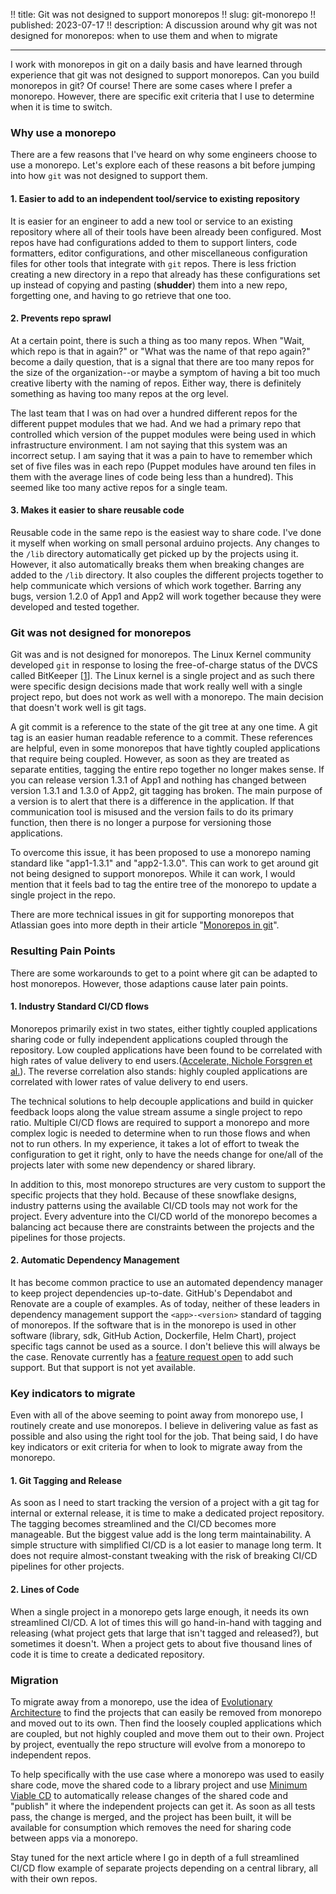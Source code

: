 !! title: Git was not designed to support monorepos
!! slug: git-monorepo
!! published: 2023-07-17
!! description: A discussion around why git was not designed for monorepos: when to use them and when to migrate

---
I work with monorepos in git on a daily basis and have learned through experience that git was not designed to support
monorepos. Can you build monorepos in git? Of course! There are some cases where I prefer a monorepo. However, there are
specific exit criteria that I use to determine when it is time to switch.


### Why use a monorepo

There are a few reasons that I've heard on why some engineers choose to use a monorepo. Let's explore each of these 
reasons a bit before jumping into how `git` was not designed to support them.


#### 1. Easier to add to an independent tool/service to existing repository

It is easier for an engineer to add a new tool or service to an existing repository where all of their tools have been
already been configured. Most repos have had configurations added to them to support linters, code formatters, editor
configurations, and other miscellaneous configuration files for other tools that integrate with `git` repos. There is
less friction creating a new directory in a repo that already has these configurations set up instead of copying and
pasting (**shudder**) them into a new repo, forgetting one, and having to go retrieve that one too.


#### 2. Prevents repo sprawl

At a certain point, there is such a thing as too many repos. When "Wait, which repo is that in again?" or "What was the
name of that repo again?" become a daily question, that is a signal that there are too many repos for the size of the
organization--or maybe a symptom of having a bit too much creative liberty with the naming of repos. Either way, there
is definitely something as having too many repos at the org level. 

The last team that I was on had over a hundred different repos for the different puppet modules that we had. And we had
a primary repo that controlled which version of the puppet modules were being used in which infrastructure environment.
I am not saying that this system was an incorrect setup. I am saying that it was a pain to have to remember which set of
five files was in each repo (Puppet modules have around ten files in them with the average lines of code being less than
a hundred). This seemed like too many active repos for a single team.


#### 3. Makes it easier to share reusable code

Reusable code in the same repo is the easiest way to share code. I've done it myself when working on small personal
arduino projects. Any changes to the `/lib` directory automatically get picked up by the projects using it. However, it
also automatically breaks them when breaking changes are added to the `/lib` directory. It also couples the different
projects together to help communicate which versions of which work together. Barring any bugs, version 1.2.0 of App1 and
App2 will work together because they were developed and tested together.


### Git was not designed for monorepos

Git was and is not designed for monorepos. The Linux Kernel community developed `git` in response to losing the
free-of-charge status of the DVCS called BitKeeper [[1](https://git-scm.com/book/en/v2/Getting-Started-A-Short-History-of-Git)].
The Linux kernel is a single project and as such there were specific design decisions made that work really well with a
single project repo, but does not work as well with a monorepo. The main decision that doesn't work well is git tags.

A git commit is a reference to the state of the git tree at any one time. A git tag is an easier human readable
reference to a commit. These references are helpful, even in some monorepos that have tightly coupled applications that
require being coupled. However, as soon as they are treated as separate entities, tagging the entire repo together no
longer makes sense. If you can release version 1.3.1 of App1 and nothing has changed between version 1.3.1 and 1.3.0 of
App2, git tagging has broken. The main purpose of a version is to alert that there is a difference in the application.
If that communication tool is misused and the version fails to do its primary function, then there is no longer a purpose
for versioning those applications.

To overcome this issue, it has been proposed to use a monorepo naming standard like "app1-1.3.1" and "app2-1.3.0". This
can work to get around git not being designed to support monorepos. While it can work, I would mention that it feels bad
to tag the entire tree of the monorepo to update a single project in the repo.

There are more technical issues in git for supporting monorepos that Atlassian goes into more depth in their article
"[Monorepos in git](https://www.atlassian.com/git/tutorials/monorepos)".


### Resulting Pain Points

There are some workarounds to get to a point where git can be adapted to host monorepos. However, those adaptions cause
later pain points. 

#### 1. Industry Standard CI/CD flows

Monorepos primarily exist in two states, either tightly coupled applications sharing code or fully independent
applications coupled through the repository. Low coupled applications have been found to be correlated with high rates
of value delivery to end users.([Accelerate, Nichole Forsgren et al.](https://www.oreilly.com/library/view/accelerate/9781457191435/)). 
The reverse correlation also stands: highly coupled applications are correlated with lower rates of value delivery to
end users.

The technical solutions to help decouple applications and build in quicker feedback loops along the value stream assume
a single project to repo ratio. Multiple CI/CD flows are required to support a monorepo and more complex logic is needed
to determine when to run those flows and when not to run others. In my experience, it takes a lot of effort to tweak the
configuration to get it right, only to have the needs change for one/all of the projects later with some new dependency
or shared library.

In addition to this, most monorepo structures are very custom to support the specific projects that they hold. Because
of these snowflake designs, industry patterns using the available CI/CD tools may not work for the project. Every
adventure into the CI/CD world of the monorepo becomes a balancing act because there are constraints between the
projects and the pipelines for those projects.


#### 2. Automatic Dependency Management

It has become common practice to use an automated dependency manager to keep project dependencies up-to-date. GitHub's
Dependabot and Renovate are a couple of examples. As of today, neither of these leaders in dependency management support
the `<app>-<version>` standard of tagging of monorepos. If the software that is in the monorepo is used in other
software (library, sdk, GitHub Action, Dockerfile, Helm Chart), project specific tags cannot be used as a source. I
don't believe this will always be the case. Renovate currently has a [feature request open](https://github.com/renovatebot/renovate/issues/14546) 
to add such support. But that support is not yet available.


### Key indicators to migrate

Even with all of the above seeming to point away from monorepo use, I routinely create and use monorepos. I believe in
delivering value as fast as possible and also using the right tool for the job. That being said, I do have key
indicators or exit criteria for when to look to migrate away from the monorepo.


#### 1. Git Tagging and Release

As soon as I need to start tracking the version of a project with a git tag for internal or external release, it is time
to make a dedicated project repository. The tagging becomes streamlined and the CI/CD becomes more manageable. But the
biggest value add is the long term maintainability. A simple structure with simplified CI/CD is a lot easier to manage
long term. It does not require almost-constant tweaking with the risk of breaking CI/CD pipelines for other projects.


#### 2. Lines of Code

When a single project in a monorepo gets large enough, it needs its own streamlined CI/CD. A lot of times this will go
hand-in-hand with tagging and releasing (what project gets that large that isn't tagged and released?), but sometimes it
doesn't. When a project gets to about five thousand lines of code it is time to create a dedicated repository.


### Migration

To migrate away from a monorepo, use the idea of [Evolutionary Architecture](https://evolutionaryarchitecture.com/) to 
find the projects that can easily be removed from monorepo and moved out to its own. Then find the loosely coupled
applications which are coupled, but not highly coupled and move them out to their own. Project by project, eventually
the repo structure will evolve from a monorepo to independent repos.

To help specifically with the use case where a monorepo was used to easily share code, move the shared code to a library 
project and use [Minimum Viable CD](https://minimumcd.org/minimumcd/) to automatically release changes of the shared
code and "publish" it where the independent projects can get it. As soon as all tests pass, the change is merged, and
the project has been built, it will be available for consumption which removes the need for sharing code between apps
via a monorepo.

Stay tuned for the next article where I go in depth of a full streamlined CI/CD flow example of separate projects
depending on a central library, all with their own repos.
